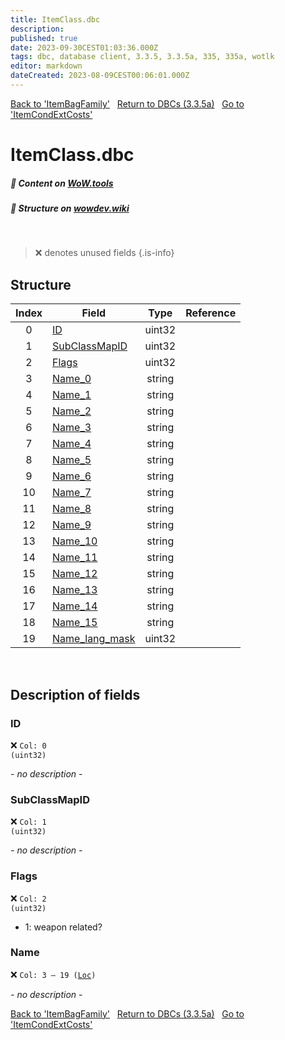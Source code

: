 ```yaml
---
title: ItemClass.dbc
description:
published: true
date: 2023-09-30CEST01:03:36.000Z
tags: dbc, database client, 3.3.5, 3.3.5a, 335, 335a, wotlk
editor: markdown
dateCreated: 2023-08-09CEST00:06:01.000Z
---
```

<a href="https://trinitycore.info/files/DBC/335/itembagfamily" class="mt-5 v-btn v-btn--depressed v-btn--flat v-btn--outlined theme--light v-size--default darkblue--text text--lighten-3"><span class="v-btn__content"><i aria-hidden="true" class="v-icon notranslate v-icon--left mdi mdi-arrow-left theme--light"></i><span>Back to 'ItemBagFamily'</span></span></a>&nbsp;&nbsp;&nbsp;<a href="https://trinitycore.info/files/DBC/335/DBC" class="mt-5 v-btn v-btn--depressed v-btn--flat v-btn--outlined theme--light v-size--default darkblue--text text--lighten-3"><span class="v-btn__content"><i aria-hidden="true" class="v-icon notranslate v-icon--left mdi mdi-home-outline theme--light"></i><span>Return to DBCs (3.3.5a)</span></span></a>&nbsp;&nbsp;&nbsp;<a href="https://trinitycore.info/files/DBC/335/itemcondextcosts" class="mt-5 v-btn v-btn--depressed v-btn--flat v-btn--outlined theme--light v-size--default darkblue--text text--lighten-3"><span class="v-btn__content"><span>Go to 'ItemCondExtCosts'</span><i aria-hidden="true" class="v-icon notranslate v-icon--right mdi mdi-arrow-right theme--light"></i></span></a>

# ItemClass.dbc
##### :open_book: Content on [WoW.tools](https://wow.tools/dbc/?dbc=itemclass&build=3.3.5.12340)
##### :pencil: Structure on [wowdev.wiki](https://wowdev.wiki/DB/ItemClass)
&nbsp;

> :x: denotes unused fields
{.is-info}


## Structure

| Index | Field | Type | Reference |
| :---: | --- | :---: | --- |
| 0 | [ID](#id) | uint32 |  |
| 1 | [SubClassMapID](#subclassmapid) | uint32 |  |
| 2 | [Flags](#flags) | uint32 |  |
| 3 | [Name_0](#name) | string |  |
| 4 | [Name_1](#name) | string |  |
| 5 | [Name_2](#name) | string |  |
| 6 | [Name_3](#name) | string |  |
| 7 | [Name_4](#name) | string |  |
| 8 | [Name_5](#name) | string |  |
| 9 | [Name_6](#name) | string |  |
| 10 | [Name_7](#name) | string |  |
| 11 | [Name_8](#name) | string |  |
| 12 | [Name_9](#name) | string |  |
| 13 | [Name_10](#name) | string |  |
| 14 | [Name_11](#name) | string |  |
| 15 | [Name_12](#name) | string |  |
| 16 | [Name_13](#name) | string |  |
| 17 | [Name_14](#name) | string |  |
| 18 | [Name_15](#name) | string |  |
| 19 | [Name_lang_mask](#name) | uint32 |  |
&nbsp;
## Description of fields

### ID
:x: <code>Col: 0 (uint32)</code>

*- no description -*
&nbsp;

### SubClassMapID
:x: <code>Col: 1 (uint32)</code>

*- no description -*
&nbsp;

### Flags
:x: <code>Col: 2 (uint32)</code>

* 1: weapon related?
&nbsp;

### Name
:x: <code>Col: 3 &ndash; 19 ([Loc](/how-to/localization))</code>

*- no description -*
&nbsp;

<a href="https://trinitycore.info/files/DBC/335/itembagfamily" class="mt-5 v-btn v-btn--depressed v-btn--flat v-btn--outlined theme--light v-size--default darkblue--text text--lighten-3"><span class="v-btn__content"><i aria-hidden="true" class="v-icon notranslate v-icon--left mdi mdi-arrow-left theme--light"></i><span>Back to 'ItemBagFamily'</span></span></a>&nbsp;&nbsp;&nbsp;<a href="https://trinitycore.info/files/DBC/335/DBC" class="mt-5 v-btn v-btn--depressed v-btn--flat v-btn--outlined theme--light v-size--default darkblue--text text--lighten-3"><span class="v-btn__content"><i aria-hidden="true" class="v-icon notranslate v-icon--left mdi mdi-home-outline theme--light"></i><span>Return to DBCs (3.3.5a)</span></span></a>&nbsp;&nbsp;&nbsp;<a href="https://trinitycore.info/files/DBC/335/itemcondextcosts" class="mt-5 v-btn v-btn--depressed v-btn--flat v-btn--outlined theme--light v-size--default darkblue--text text--lighten-3"><span class="v-btn__content"><span>Go to 'ItemCondExtCosts'</span><i aria-hidden="true" class="v-icon notranslate v-icon--right mdi mdi-arrow-right theme--light"></i></span></a>
